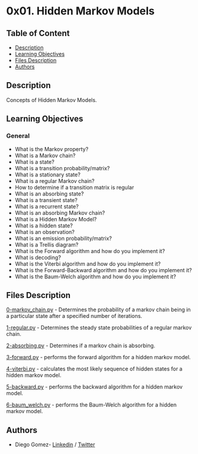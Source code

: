 # 0x01. Hidden Markov Models

## Table of Content
* [Description](#description)
* [Learning Objectives](#learning-objectives)
* [Files Description](#files-description)
* [Authors](#authors)

## Description
Concepts of Hidden Markov Models.


## Learning Objectives
### General


- What is the Markov property?
- What is a Markov chain?
- What is a state?
- What is a transition probability/matrix?
- What is a stationary state?
- What is a regular Markov chain?
- How to determine if a transition matrix is regular
- What is an absorbing state?
- What is a transient state?
- What is a recurrent state?
- What is an absorbing Markov chain?
- What is a Hidden Markov Model?
- What is a hidden state?
- What is an observation?
- What is an emission probability/matrix?
- What is a Trellis diagram?
- What is the Forward algorithm and how do you implement it?
- What is decoding?
- What is the Viterbi algorithm and how do you implement it?
- What is the Forward-Backward algorithm and how do you implement it?
- What is the Baum-Welch algorithm and how do you implement it?



## Files Description

[0-markov_chain.py](0-markov_chain.py) - Determines the probability of a markov chain being in a particular state after a specified number of iterations.

[1-regular.py](1-regular.py) - Determines the steady state probabilities of a regular markov chain.

[2-absorbing.py](2-absorbing.py) - Determines if a markov chain is absorbing.

[3-forward.py](3-forward.py) - performs the forward algorithm for a hidden markov model.

[4-viterbi.py](4-viterbi.py) - calculates the most likely sequence of hidden states for a hidden markov model.

[5-backward.py](5-backward.py) - performs the backward algorithm for a hidden markov model.

[6-baum_welch.py](6-baum_welch.py) - performs the Baum-Welch algorithm for a hidden markov model.



## Authors
* Diego Gomez- [Linkedin](https://www.linkedin.com/in/diego-g%C3%B3mez-8861b61a1/) / [Twitter](https://twitter.com/dagomez2530)
